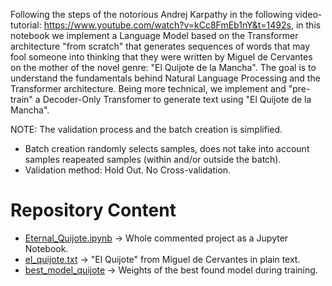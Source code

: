 Following the steps of the notorious Andrej Karpathy in the following video-tutorial: https://www.youtube.com/watch?v=kCc8FmEb1nY&t=1492s, in this notebook we implement a Language Model based on the Transformer architecture "from scratch" that generates sequences of words that may fool someone into thinking that they were written by Miguel de Cervantes on the mother of the novel genre: "El Quijote de la Mancha". The goal is to understand the fundamentals behind Natural Language Processing and the Transformer architecture. Being more technical, we implement and "pre-train" a Decoder-Only Transfomer to generate text using "El Quijote de la Mancha".

NOTE: The validation process and the batch creation is simplified.
- Batch creation randomly selects samples, does not take into account samples reapeated samples (within and/or outside the batch).
- Validation method: Hold Out. No Cross-validation.

# Repository Content
- [Eternal_Quijote.ipynb](Eternal_Quijote.ipynb) → Whole commented project as a Jupyter Notebook.
- [el_quijote.txt](el_quijote.txt) → "El Quijote" from Miguel de Cervantes in plain text.
- [best_model_quijote](best_model_quijote) → Weights of the best found model during training.
